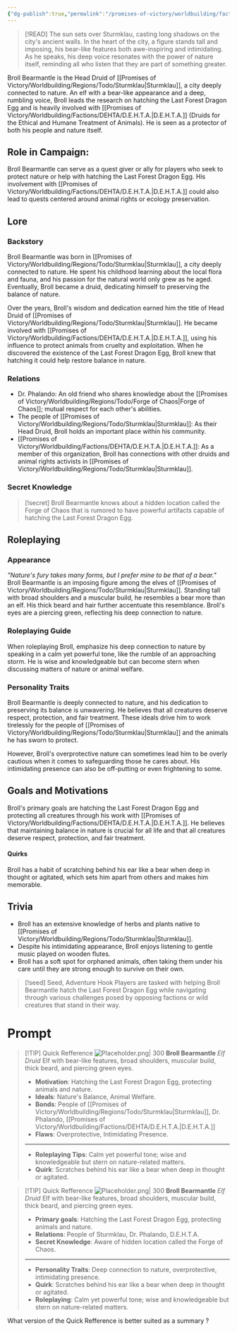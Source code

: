 ```yaml
---
{"dg-publish":true,"permalink":"/promises-of-victory/worldbuilding/factions/dehta/broll-bearmantle/","noteIcon":"NPC","created":"2023-03-27T00:08:11.265+02:00","updated":"2023-04-18T02:11:10.011+02:00"}
---
```


> [!READ] The sun sets over Sturmklau, casting long shadows on the city's ancient walls. In the heart of the city, a figure stands tall and imposing, his bear-like features both awe-inspiring and intimidating. As he speaks, his deep voice resonates with the power of nature itself, reminding all who listen that they are part of something greater.

Broll Bearmantle is the Head Druid of [[Promises of Victory/Worldbuilding/Regions/Todo/Sturmklau\|Sturmklau]], a city deeply connected to nature. An elf with a bear-like appearance and a deep, rumbling voice, Broll leads the research on hatching the Last Forest Dragon Egg and is heavily involved with [[Promises of Victory/Worldbuilding/Factions/DEHTA/D.E.H.T.A.\|D.E.H.T.A.]] (Druids for the Ethical and Humane Treatment of Animals). He is seen as a protector of both his people and nature itself.

## Role in Campaign: 
Broll Bearmantle can serve as a quest giver or ally for players who seek to protect nature or help with hatching the Last Forest Dragon Egg. His involvement with [[Promises of Victory/Worldbuilding/Factions/DEHTA/D.E.H.T.A.\|D.E.H.T.A.]] could also lead to quests centered around animal rights or ecology preservation.

## Lore
### Backstory
Broll Bearmantle was born in [[Promises of Victory/Worldbuilding/Regions/Todo/Sturmklau\|Sturmklau]], a city deeply connected to nature. He spent his childhood learning about the local flora and fauna, and his passion for the natural world only grew as he aged. Eventually, Broll became a druid, dedicating himself to preserving the balance of nature.

Over the years, Broll's wisdom and dedication earned him the title of Head Druid of [[Promises of Victory/Worldbuilding/Regions/Todo/Sturmklau\|Sturmklau]]. He became involved with [[Promises of Victory/Worldbuilding/Factions/DEHTA/D.E.H.T.A.\|D.E.H.T.A.]], using his influence to protect animals from cruelty and exploitation. When he discovered the existence of the Last Forest Dragon Egg, Broll knew that hatching it could help restore balance in nature.

### Relations
- Dr. Phalando: An old friend who shares knowledge about the [[Promises of Victory/Worldbuilding/Regions/Todo/Forge of Chaos\|Forge of Chaos]]; mutual respect for each other's abilities.
- The people of [[Promises of Victory/Worldbuilding/Regions/Todo/Sturmklau\|Sturmklau]]: As their Head Druid, Broll holds an important place within his community.
- [[Promises of Victory/Worldbuilding/Factions/DEHTA/D.E.H.T.A.\|D.E.H.T.A.]]: As a member of this organization, Broll has connections with other druids and animal rights activists in [[Promises of Victory/Worldbuilding/Regions/Todo/Sturmklau\|Sturmklau]].

### Secret Knowledge
> [!secret] 
> Broll Bearmantle knows about a hidden location called the Forge of Chaos that is rumored to have powerful artifacts capable of hatching the Last Forest Dragon Egg.

## Roleplaying
### Appearance
_"Nature's fury takes many forms, but I prefer mine to be that of a bear."_
Broll Bearmantle is an imposing figure among the elves of [[Promises of Victory/Worldbuilding/Regions/Todo/Sturmklau\|Sturmklau]]. Standing tall with broad shoulders and a muscular build, he resembles a bear more than an elf. His thick beard and hair further accentuate this resemblance. Broll's eyes are a piercing green, reflecting his deep connection to nature.

### Roleplaying Guide
When roleplaying Broll, emphasize his deep connection to nature by speaking in a calm yet powerful tone, like the rumble of an approaching storm. He is wise and knowledgeable but can become stern when discussing matters of nature or animal welfare.

### Personality Traits
Broll Bearmantle is deeply connected to nature, and his dedication to preserving its balance is unwavering. He believes that all creatures deserve respect, protection, and fair treatment. These ideals drive him to work tirelessly for the people of [[Promises of Victory/Worldbuilding/Regions/Todo/Sturmklau\|Sturmklau]] and the animals he has sworn to protect.

However, Broll's overprotective nature can sometimes lead him to be overly cautious when it comes to safeguarding those he cares about. His intimidating presence can also be off-putting or even frightening to some.

## Goals and Motivations
Broll's primary goals are hatching the Last Forest Dragon Egg and protecting all creatures through his work with [[Promises of Victory/Worldbuilding/Factions/DEHTA/D.E.H.T.A.\|D.E.H.T.A.]]. He believes that maintaining balance in nature is crucial for all life and that all creatures deserve respect, protection, and fair treatment.

#### Quirks
Broll has a habit of scratching behind his ear like a bear when deep in thought or agitated, which sets him apart from others and makes him memorable.

## Trivia
- Broll has an extensive knowledge of herbs and plants native to [[Promises of Victory/Worldbuilding/Regions/Todo/Sturmklau\|Sturmklau]].
- Despite his intimidating appearance, Broll enjoys listening to gentle music played on wooden flutes.
- Broll has a soft spot for orphaned animals, often taking them under his care until they are strong enough to survive on their own.

> [!seed] Seed, Adventure Hook
> Players are tasked with helping Broll Bearmantle hatch the Last Forest Dragon Egg while navigating through various challenges posed by opposing factions or wild creatures that stand in their way.

# Prompt

> [!TIP] Quick Refference
> ![Placeholder.png| 300](/img/user/resources/Pictures/Placeholder.png) 
> **Broll Bearmantle** _Elf Druid_ 
>  Elf with bear-like features, broad shoulders, muscular build, thick beard, and piercing green eyes.
>- **Motivation**: Hatching the Last Forest Dragon Egg, protecting animals and nature.
>- **Ideals**: Nature's Balance, Animal Welfare.
>- **Bonds**: People of [[Promises of Victory/Worldbuilding/Regions/Todo/Sturmklau\|Sturmklau]], Dr. Phalando, [[Promises of Victory/Worldbuilding/Factions/DEHTA/D.E.H.T.A.\|D.E.H.T.A.]]
>- **Flaws**: Overprotective, Intimidating Presence.
> ___
>- **Roleplaying Tips**: Calm yet powerful tone; wise and knowledgeable but stern on nature-related matters.
>-  **Quirk**: Scratches behind his ear like a bear when deep in thought or agitated.

> [!TIP] Quick Refference
> ![Placeholder.png| 300](/img/user/resources/Pictures/Placeholder.png) 
> **Broll Bearmantle** _Elf Druid_ 
>  Elf with bear-like features, broad shoulders, muscular build, thick beard, and piercing green eyes.
>- **Primary goals**: Hatching the Last Forest Dragon Egg, protecting animals and nature.
>- **Relations**: People of Sturmklau, Dr. Phalando, D.E.H.T.A.
>- **Secret Knowledge**: Aware of hidden location called the Forge of Chaos.
> ___
>- **Personality Traits**: Deep connection to nature, overprotective, intimidating presence.
>- **Quirk**: Scratches behind his ear like a bear when deep in thought or agitated.
>- **Roleplaying**: Calm yet powerful tone; wise and knowledgeable but stern on nature-related matters.

What version of the Quick Refference is better suited as a summary ?
